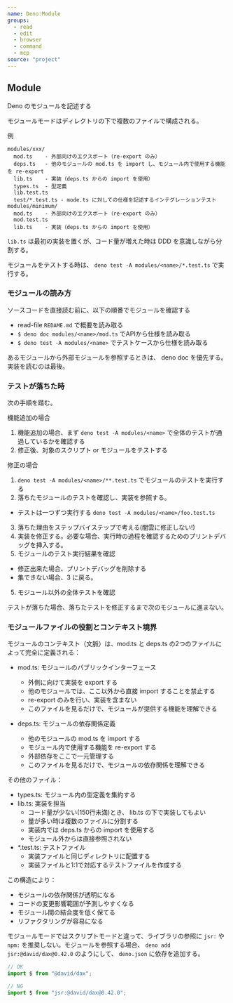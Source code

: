 ```yaml
---
name: Deno:Module
groups:
  - read
  - edit
  - browser
  - command
  - mcp
source: "project"
---
```


## Module

Deno のモジュールを記述する

モジュールモードはディレクトリの下で複数のファイルで構成される。

例

```
modules/xxx/
  mod.ts    - 外部向けのエクスポート（re-export のみ）
  deps.ts   - 他のモジュールの mod.ts を import し、モジュール内で使用する機能を re-export
  lib.ts    - 実装（deps.ts からの import を使用）
  types.ts  - 型定義
  lib.test.ts
  test/*.test.ts - mode.ts に対しての仕様を記述するインテグレーションテスト
modules/minimum/
  mod.ts    - 外部向けのエクスポート（re-export のみ）
  mod.test.ts
  lib.ts    - 実装（deps.ts からの import を使用）
```

`lib.ts` は最初の実装を置くが、コード量が増えた時は DDD を意識しながら分割する。

モジュールをテストする時は、 `deno test -A modules/<name>/*.test.ts`
で実行する。

### モジュールの読み方

ソースコードを直接読む前に、以下の順番でモジュールを確認する

- read-file `REDAME.md` で概要を読み取る
- `$ deno doc modules/<name>/mod.ts` でAPIから仕様を読み取る
- `$ deno test -A modules/<name>` でテストケースから仕様を読み取る

あるモジュールから外部モジュールを参照するときは、 deno doc
を優先する。実装を読むのは最後。

### テストが落ちた時

次の手順を踏む。

機能追加の場合

1. 機能追加の場合、まず `deno test -A modules/<name>`
   で全体のテストが通過しているかを確認する
2. 修正後、対象のスクリプト or モジュールをテストする

修正の場合

1. `deno test -A modules/<name>/**.test.ts` でモジュールのテストを実行する
2. 落ちたモジュールのテストを確認し、実装を参照する。

- テストは一つずつ実行する `deno test -A modules/<name>/foo.test.ts`

3. 落ちた理由をステップバイステップで考える(闇雲に修正しない!)
4. 実装を修正する。必要な場合、実行時の過程を確認するためのプリントデバッグを挿入する。
5. モジュールのテスト実行結果を確認

- 修正出来た場合、プリントデバッグを削除する
- 集できない場合、3 に戻る。

5. モジュール以外の全体テストを確認

テストが落ちた場合、落ちたテストを修正するまで次のモジュールに進まない。

### モジュールファイルの役割とコンテキスト境界

モジュールのコンテキスト（文脈）は、mod.ts と deps.ts
の2つのファイルによって完全に定義される：

- mod.ts: モジュールのパブリックインターフェース
  - 外側に向けて実装を export する
  - 他のモジュールでは、ここ以外から直接 import することを禁止する
  - re-export のみを行い、実装を含まない
  - このファイルを見るだけで、モジュールが提供する機能を理解できる

- deps.ts: モジュールの依存関係定義
  - 他のモジュールの mod.ts を import する
  - モジュール内で使用する機能を re-export する
  - 外部依存をここで一元管理する
  - このファイルを見るだけで、モジュールの依存関係を理解できる

その他のファイル：

- types.ts: モジュール内の型定義を集約する
- lib.ts: 実装を担当
  - コード量が少ない(150行未満)とき、 lib.ts の下で実装してもよい
  - 量が多い時は複数のファイルに分割する
  - 実装内では deps.ts からの import を使用する
  - モジュール外からは直接参照されない
- *.test.ts: テストファイル
  - 実装ファイルと同じディレクトリに配置する
  - 実装ファイルと1:1で対応するテストファイルを作成する

この構造により：

- モジュールの依存関係が透明になる
- コードの変更影響範囲が予測しやすくなる
- モジュール間の結合度を低く保てる
- リファクタリングが容易になる

モジュールモードではスクリプトモードと違って、ライブラリの参照に `jsr:` や
`npm:` を推奨しない。モジュールを参照する場合、 `deno add jsr:@david/dax@0.42.0`
のようにして、 `deno.json` に依存を追加する。

```ts
// OK
import $ from "@david/dax";

// NG
import $ from "jsr:@david/dax@0.42.0";
```
